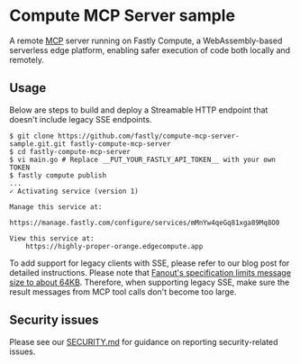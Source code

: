 # Compute MCP Server sample

A remote [MCP](https://modelcontextprotocol.io/) server running on Fastly Compute, a WebAssembly-based serverless edge platform, enabling safer execution of code both locally and remotely.

## Usage

Below are steps to build and deploy a Streamable HTTP endpoint that doesn't include legacy SSE endpoints.

```
$ git clone https://github.com/fastly/compute-mcp-server-sample.git.git fastly-compute-mcp-server
$ cd fastly-compute-mcp-server
$ vi main.go # Replace __PUT_YOUR_FASTLY_API_TOKEN__ with your own TOKEN
$ fastly compute publish 
...
✓ Activating service (version 1)

Manage this service at:
	https://manage.fastly.com/configure/services/mMnYw4qeGq81xga89Mq8O0

View this service at:
	https://highly-proper-orange.edgecompute.app
```

To add support for legacy clients with SSE, please refer to our blog post for detailed instructions. Please note that [Fanout's specification limits message size to about 64KB](https://www.fastly.com/documentation/guides/concepts/real-time-messaging/fanout/#limits). Therefore, when supporting legacy SSE, make sure the result messages from MCP tool calls don't become too large.

## Security issues

Please see our [SECURITY.md](SECURITY.md) for guidance on reporting security-related issues.